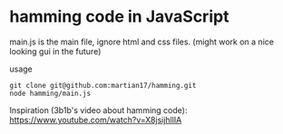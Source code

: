 # hamming code in JavaScript

main.js is the main file, ignore html and css files. (might work on a nice looking gui in the future)

usage
```
git clone git@github.com:martian17/hamming.git
node hamming/main.js
```

Inspiration (3b1b's video about hamming code): https://www.youtube.com/watch?v=X8jsijhllIA